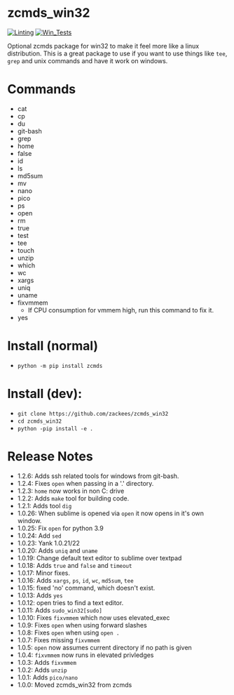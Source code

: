 # zcmds_win32

[![Linting](https://github.com/zackees/zcmds_win32/actions/workflows/lint.yml/badge.svg)](https://github.com/zackees/zcmds_win32/actions/workflows/lint.yml)
[![Win_Tests](https://github.com/zackees/zcmds_win32/actions/workflows/push_win.yml/badge.svg)](https://github.com/zackees/zcmds_win32/actions/workflows/push_win.yml)

Optional zcmds package for win32 to make it feel more like a linux distribution. This is a great package to use if you want to
use things like `tee`, `grep` and unix commands and have it work on windows.

# Commands

  * cat
  * cp
  * du
  * git-bash
  * grep
  * home
  * false
  * id
  * ls
  * md5sum
  * mv
  * nano
  * pico
  * ps
  * open
  * rm
  * true
  * test
  * tee
  * touch
  * unzip
  * which
  * wc
  * xargs
  * uniq
  * uname
  * fixvmmem
    * If CPU consumption for vmmem high, run this command to fix it.
  * yes


# Install (normal)
  * `python -m pip install zcmds`


# Install (dev):

  * `git clone https://github.com/zackees/zcmds_win32`
  * `cd zcmds_win32`
  * `python -pip install -e .`


# Release Notes

  * 1.2.6: Adds ssh related tools for windows from git-bash.
  * 1.2.4: Fixes `open` when passing in a '.' directory.
  * 1.2.3: `home` now works in non C: drive
  * 1.2.2: Adds `make` tool for building code.
  * 1.2.1: Adds tool `dig`
  * 1.0.26: When sublime is opened via `open` it now opens in it's own window.
  * 1.0.25: Fix `open` for python 3.9
  * 1.0.24: Add `sed`
  * 1.0.23: Yank 1.0.21/22
  * 1.0.20: Adds `uniq` and `uname`
  * 1.0.19: Change default text editor to sublime over textpad
  * 1.0.18: Adds `true` and `false` and `timeout`
  * 1.0.17: Minor fixes.
  * 1.0.16: Adds `xargs`, `ps`, `id`, `wc`, `md5sum`, `tee`
  * 1.0.15: fixed 'no' command, which doesn't exist.
  * 1.0.13: Adds `yes`
  * 1.0.12: open tries to find a text editor.
  * 1.0.11: Adds `sudo_win32[sudo]`
  * 1.0.10: Fixes `fixvmmem` which now uses elevated_exec
  * 1.0.9: Fixes `open` when using forward slashes
  * 1.0.8: Fixes `open` when using `open .`
  * 1.0.7: Fixes missing `fixvmmem`
  * 1.0.5: `open` now assumes current directory if no path is given
  * 1.0.4: `fixvmmem` now runs in elevated privledges
  * 1.0.3: Adds `fixvmmem`
  * 1.0.2: Adds `unzip`
  * 1.0.1: Adds `pico/nano`
  * 1.0.0: Moved zcmds_win32 from zcmds
